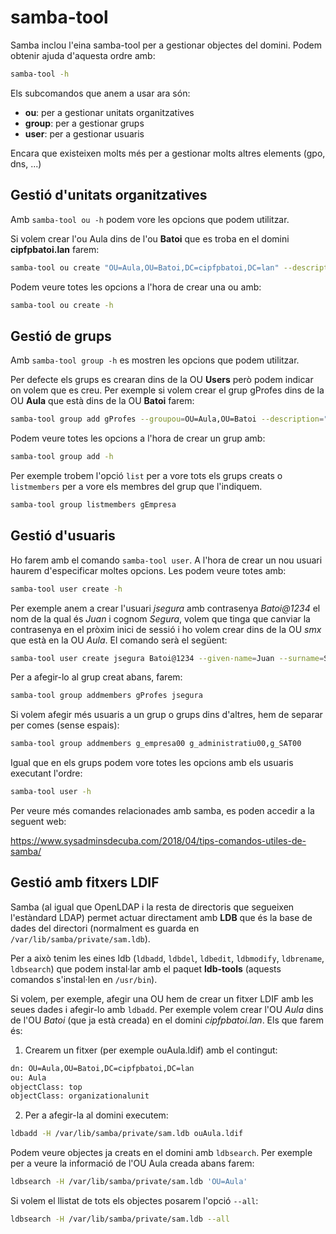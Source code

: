 # samba-tool
Samba inclou l'eina samba-tool per a gestionar objectes del domini. Podem obtenir ajuda d'aquesta ordre amb:

```bash
samba-tool -h
```

Els subcomandos que anem a usar ara són:
- **ou**: per a gestionar unitats organitzatives
- **group**: per a gestionar grups
- **user**: per a gestionar usuaris

Encara que existeixen molts més per a gestionar molts altres elements (gpo, dns, ...)

## Gestió d'unitats organitzatives
Amb `samba-tool ou -h` podem vore les opcions que podem utilitzar.

Si volem crear l'ou Aula dins de l'ou **Batoi** que es troba en el domini **cipfpbatoi.lan** farem:

```bash
samba-tool ou create "OU=Aula,OU=Batoi,DC=cipfpbatoi,DC=lan" --description "Objectes de l'aula de formació"
```

Podem veure totes les opcions a l'hora de crear una ou amb:

```bash
samba-tool ou create -h
```

## Gestió de grups
Amb `samba-tool group -h` es mostren les opcions que podem utilitzar.

Per defecte els grups es crearan dins de la OU **Users** però podem indicar on volem que es creu. Per exemple si volem crear el grup gProfes dins de la OU **Aula** que està dins de la OU **Batoi** farem:

```bash
samba-tool group add gProfes --groupou=OU=Aula,OU=Batoi --description="Professors de l'aula"
```

Podem veure totes les opcions a l'hora de crear un grup amb:

```bash
samba-tool group add -h
```

Per exemple trobem l'opció `list` per a vore tots els grups creats o `listmembers` per a vore els membres del grup que l'indiquem.

```bash
samba-tool group listmembers gEmpresa
```

## Gestió d'usuaris
Ho farem amb el comando `samba-tool user`. A l'hora de crear un nou usuari haurem d'especificar moltes opcions. Les podem veure totes amb:

```bash
samba-tool user create -h
```

Per exemple anem a crear l'usuari _jsegura_ amb contrasenya _Batoi@1234_ el nom de la qual és _Juan_ i cognom _Segura_, volem que tinga que canviar la contrasenya en el pròxim inici de sessió i ho volem crear dins de la OU _smx_ que està en la OU _Aula_. El comando serà el següent:

```bash
samba-tool user create jsegura Batoi@1234 --given-name=Juan --surname=Segura --must-change-at-next-login --userou=OU=Aula,OU=Batoi
```

Per a afegir-lo al grup creat abans, farem:

```bash
samba-tool group addmembers gProfes jsegura
```
Si volem afegir més usuaris a un grup o grups dins d'altres, hem de separar per comes (sense espais):

```bash
samba-tool group addmembers g_empresa00 g_administratiu00,g_SAT00
```

Igual que en els grups podem vore totes les opcions amb els usuaris executant l'ordre:
```bash
samba-tool user -h
```

Per veure més comandes relacionades amb samba, es poden accedir a la seguent web:

https://www.sysadminsdecuba.com/2018/04/tips-comandos-utiles-de-samba/

## Gestió amb fitxers LDIF
Samba (al igual que OpenLDAP i la resta de directoris que segueixen l'estàndard LDAP) permet actuar directament amb **LDB** que és la base de dades del directori (normalment es guarda en `/var/lib/samba/private/sam.ldb`).

Per a això tenim les eines ldb (`ldbadd`, `ldbdel`, `ldbedit`, `ldbmodify`, `ldbrename`, `ldbsearch`) que podem instal·lar amb el paquet **ldb-tools** (aquests comandos s'instal·len en `/usr/bin`).

Si volem, per exemple, afegir una OU hem de crear un fitxer LDIF amb les seues dades i afegir-lo amb `ldbadd`. Per exemple volem crear l'OU _Aula_ dins de l'OU _Batoi_ (que ja està creada) en el domini _cipfpbatoi.lan_. Els que farem és:
1. Crearem un fitxer (per exemple ouAula.ldif) amb el contingut:
```bash
dn: OU=Aula,OU=Batoi,DC=cipfpbatoi,DC=lan
ou: Aula
objectClass: top
objectClass: organizationalunit 
```

2. Per a afegir-la al domini executem:
```bash
ldbadd -H /var/lib/samba/private/sam.ldb ouAula.ldif 
```

Podem veure objectes ja creats en el domini amb `ldbsearch`. Per exemple per a veure la informació de l'OU Aula creada abans farem:
```bash
ldbsearch -H /var/lib/samba/private/sam.ldb 'OU=Aula' 
```

Si volem el llistat de tots els objectes posarem l'opció `--all`:
```bash
ldbsearch -H /var/lib/samba/private/sam.ldb --all
```

